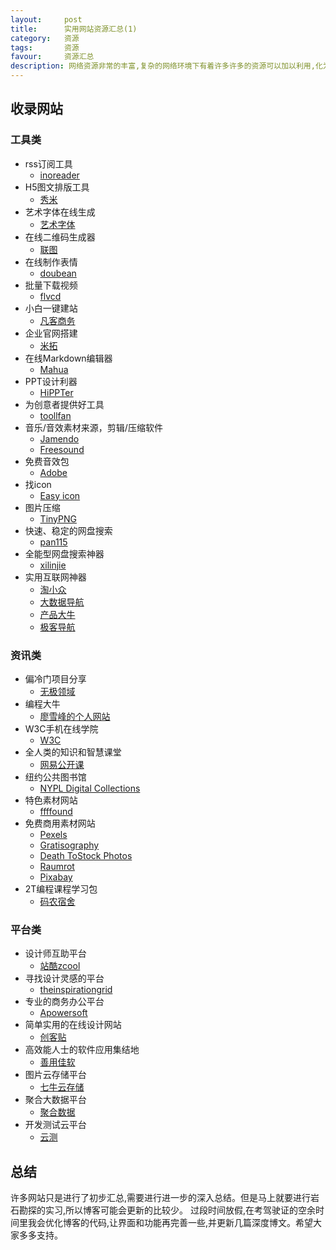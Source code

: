```yaml
---
layout:     post
title:      实用网站资源汇总(1)
category:   资源
tags:       资源
favour:     资源汇总
description: 网络资源非常的丰富,复杂的网络环境下有着许多许多的资源可以加以利用,化为自己的神兵利器。此系列总结自己经常使用的网络资源(有所繁杂)
---
```

## 收录网站
### 工具类
* rss订阅工具
  * [inoreader](https://www.inoreader.com/all_articles)
* H5图文排版工具
  * [秀米](https://xiumi.us)
* 艺术字体在线生成
  * [艺术字体](http://www.qt86.com/)
* 在线二维码生成器
  * [联图](http://www.liantu.com/)
* 在线制作表情
  * [doubean](http://www.doubean.com/face/ListWithlmage.aspx)
* 批量下载视频
  * [flvcd](http://www.flvcd.com/)
* 小白一键建站
  * [凡客商务](http://www.faisco.cn/)
* 企业官网搭建
  * [米拓](http://www.metinfo.cn/)
* 在线Markdown编辑器
  * [Mahua](http://mahua.jser.me/)
* PPT设计利器
  * [HiPPTer](http://www.hippter.com/)
* 为创意者提供好工具
  * [toollfan]( http://toolfan.cn)
* 音乐/音效素材来源，剪辑/压缩软件
  * [Jamendo](https://www.jamendo.com/)
  * [Freesound](http://www.freesound.org/)
* 免费音效包
  * [Adobe](http://t.cn/RZ5doVV)
* 找icon
  * [Easy icon](http://www.easyicon.net/)
* 图片压缩
  * [TinyPNG](http://tinypng.com/)
* 快速、稳定的网盘搜索
  * [pan115](http://www.pan115.com/)
* 全能型网盘搜索神器
  * [xilinjie](http://www.xilinjie.com/)
* 实用互联网神器
  * [淘小众](http://taoxiaozhong.com/)
  * [大数据导航](http://hao.199it.com/)
  * [产品大牛](http://www.pmdaniu.com/)
  * [极客导航](http://www.gogeeks.cn)

### 资讯类
* 偏冷门项目分享
  * [无极领域](http://1230.la/)
* 编程大牛
  * [廖雪峰的个人网站](http://www.liaoxuefeng.com/)
* W3C手机在线学院
  * [W3C](https://m.w3cschool.cn/)
* 全人类的知识和智慧课堂
  * [网易公开课](http://open.163.com)
* 纽约公共图书馆
  * [NYPL Digital Collections](http://digitalcollections.nypl.org)
* 特色素材网站
  * [ffffound](http://ffffound.com/)
* 免费商用素材网站
  * [Pexels](http://www.pexels.com/)
  * [Gratisography](http://www.gratisography.com/)
  * [Death ToStock Photos](http://deathtothestockphoto.com/)
  * [Raumrot](http://raumrot.com/)
  * [Pixabay](https://pixabay.com/)
* 2T编程课程学习包
  * [码农宿舍](http://video.biancheng.net/)

### 平台类
* 设计师互助平台
  * [站酷zcool](http://www.zcool.com.cn)
* 寻找设计灵感的平台
  * [theinspirationgrid](www.theinspirationgrid.com/)
* 专业的商务办公平台
  * [Apowersoft](https://www.apowersoft.cn/)
* 简单实用的在线设计网站
  * [创客贴](https://www.chuangkit.com/dc.html)
* 高效能人士的软件应用集结地
  * [善用佳软](https://xbeta.info)
* 图片云存储平台
  * [七牛云存储](http://www.qiniu.com/)
* 聚合大数据平台
  * [聚合数据](http://www.juhe.cn/)
* 开发测试云平台
  * [云测](http://www.testin.cn)

## 总结
许多网站只是进行了初步汇总,需要进行进一步的深入总结。但是马上就要进行岩石勘探的实习,所以博客可能会更新的比较少。
过段时间放假,在考驾驶证的空余时间里我会优化博客的代码,让界面和功能再完善一些,并更新几篇深度博文。希望大家多多支持。



